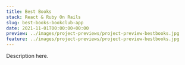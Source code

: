 ```yaml
---
title: Best Books
stack: React & Ruby On Rails
slug: best-books-bookclub-app
date: 2021-11-01T00:00:00+00:00
preview: ../images/project-previews/project-preview-bestbooks.jpg
feature: ../images/project-previews/project-preview-bestbooks.jpg
---
```


Description here.
